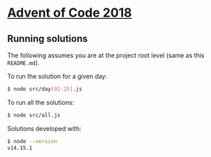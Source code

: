 # [Advent of Code 2018](https://adventofcode.com/2018)

## Running solutions

The following assumes you are at the project root level (same as this `README.md`).

To run the solution for a given day:

```bash
$ node src/day[01-25].js
```

To run all the solutions:

```bash
$ node src/all.js
```

Solutions developed with:

```bash
$ node --version
v14.15.1
```
